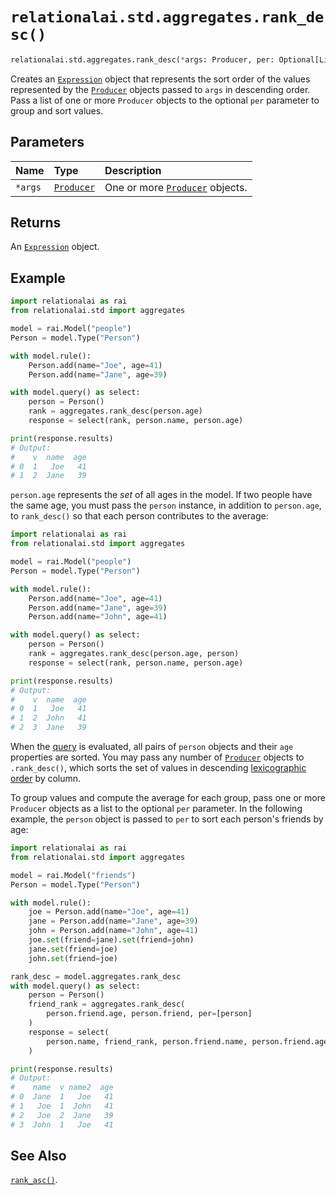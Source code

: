 # `relationalai.std.aggregates.rank_desc()`

```python
relationalai.std.aggregates.rank_desc(*args: Producer, per: Optional[List[Producer]]) -> Expression
```

Creates an [`Expression`](../../Expression.md) object that represents the sort order
of the values represented by the [`Producer`](../../Producer/README.md) objects passed to `args` in descending order.
Pass a list of one or more `Producer` objects to the optional `per` parameter to group and sort values.

## Parameters

| Name | Type | Description |
| :--- | :--- | :------ |
| `*args` | [`Producer`](../../Producer/README.md) | One or more [`Producer`](../../Producer/README.md) objects. |

## Returns

An [`Expression`](../../Expression.md) object.

## Example

```python
import relationalai as rai
from relationalai.std import aggregates

model = rai.Model("people")
Person = model.Type("Person")

with model.rule():
    Person.add(name="Joe", age=41)
    Person.add(name="Jane", age=39)

with model.query() as select:
    person = Person()
    rank = aggregates.rank_desc(person.age)
    response = select(rank, person.name, person.age)

print(response.results)
# Output:
#    v  name  age
# 0  1   Joe   41
# 1  2  Jane   39
```

`person.age` represents the _set_ of all ages in the model.
If two people have the same age, you must pass the `person` instance,
in addition to `person.age`, to `rank_desc()` so that each person contributes to the average:

```python
import relationalai as rai
from relationalai.std import aggregates

model = rai.Model("people")
Person = model.Type("Person")

with model.rule():
    Person.add(name="Joe", age=41)
    Person.add(name="Jane", age=39)
    Person.add(name="John", age=41)

with model.query() as select:
    person = Person()
    rank = aggregates.rank_desc(person.age, person)
    response = select(rank, person.name, person.age)

print(response.results)
# Output:
#    v  name  age
# 0  1   Joe   41
# 1  2  John   41
# 2  3  Jane   39
```

When the [query](../../Model/query.md) is evaluated,
all pairs of `person` objects and their `age` properties are sorted.
You may pass any number of [`Producer`](../../Producer/README.md) objects to `.rank_desc()`,
which sorts the set of values in descending [lexicographic order](https://en.wikipedia.org/wiki/Lexicographic_order)
by column.

To group values and compute the average for each group,
pass one or more `Producer` objects as a list to the optional `per` parameter.
In the following example, the `person` object is passed to `per` to sort each person's friends by age:

```python
import relationalai as rai
from relationalai.std import aggregates

model = rai.Model("friends")
Person = model.Type("Person")

with model.rule():
    joe = Person.add(name="Joe", age=41)
    jane = Person.add(name="Jane", age=39)
    john = Person.add(name="John", age=41)
    joe.set(friend=jane).set(friend=john)
    jane.set(friend=joe)
    john.set(friend=joe)

rank_desc = model.aggregates.rank_desc
with model.query() as select:
    person = Person()
    friend_rank = aggregates.rank_desc(
        person.friend.age, person.friend, per=[person]
    )
    response = select(
        person.name, friend_rank, person.friend.name, person.friend.age
    )

print(response.results)
# Output:
#    name  v name2  age
# 0  Jane  1   Joe   41
# 1   Joe  1  John   41
# 2   Joe  2  Jane   39
# 3  John  1   Joe   41
```

## See Also

[`rank_asc()`](./rank_asc.md).